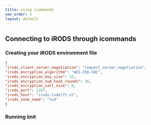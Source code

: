 ```yaml
---
title: using icommands
nav_order: 3
layout: default
---
```

## Connecting to iRODS through icommands

### Creating your iRODS environment file

```json
{
"irods_client_server_negotiation": "request_server_negotiation",
"irods_encryption_algorithm": "AES-256-CBC",
"irods_encryption_key_size": 32,
"irods_encryption_num_hash_rounds": 16,
"irods_encryption_salt_size": 8,
"irods_port": 1247,
"irods_host": "irods.tudelft.nl",
"irods_zone_name": "tud"
}
```

### Running iinit 